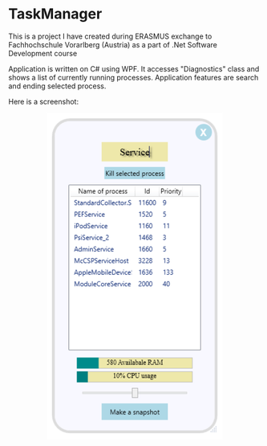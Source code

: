 # TaskManager
This is a project I have created during ERASMUS exchange to Fachhochschule Vorarlberg (Austria) as a part of .Net Software Development course

Application is written on C# using WPF. It accesses "Diagnostics" class and shows a list of currently running processes. Application features are search and ending selected process.

Here is a screenshot:

<p align="center">
  <img src="TaskManager.png" width="350"/>
</p>
